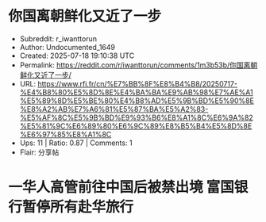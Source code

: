# 你国离朝鲜化又近了一步

- Subreddit: r_iwanttorun
- Author: Undocumented_1649
- Created: 2025-07-18 19:10:38 UTC
- Permalink: https://reddit.com/r/iwanttorun/comments/1m3b53b/你国离朝鲜化又近了一步/
- URL: https://www.rfi.fr/cn/%E7%BB%8F%E8%B4%B8/20250717-%E4%B8%80%E5%8D%8E%E4%BA%BA%E9%AB%98%E7%AE%A1%E5%89%8D%E5%BE%80%E4%B8%AD%E5%9B%BD%E5%90%8E%E8%A2%AB%E7%A6%81%E5%87%BA%E5%A2%83-%E5%AF%8C%E5%9B%BD%E9%93%B6%E8%A1%8C%E6%9A%82%E5%81%9C%E6%89%80%E6%9C%89%E8%B5%B4%E5%8D%8E%E6%97%85%E8%A1%8C
- Ups: 11 | Ratio: 0.87 | Comments: 1
- Flair: 分享帖


# 一华人高管前往中国后被禁出境 富国银行暂停所有赴华旅行

